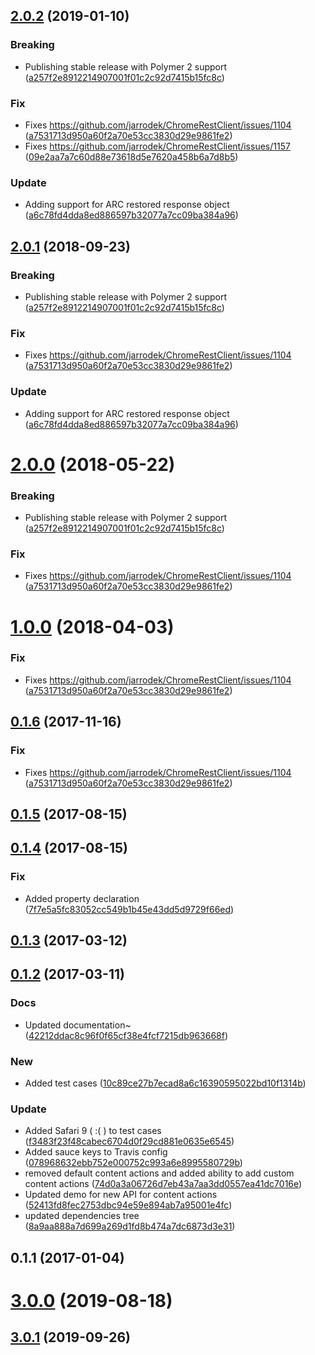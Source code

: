 <a name="2.0.2"></a>
## [2.0.2](https://github.com/advanced-rest-client/response-raw-viewer/compare/0.1.4...2.0.2) (2019-01-10)


### Breaking

* Publishing stable release with Polymer 2 support ([a257f2e8912214907001f01c2c92d7415b15fc8c](https://github.com/advanced-rest-client/response-raw-viewer/commit/a257f2e8912214907001f01c2c92d7415b15fc8c))

### Fix

* Fixes https://github.com/jarrodek/ChromeRestClient/issues/1104 ([a7531713d950a60f2a70e53cc3830d29e9861fe2](https://github.com/advanced-rest-client/response-raw-viewer/commit/a7531713d950a60f2a70e53cc3830d29e9861fe2))
* Fixes https://github.com/jarrodek/ChromeRestClient/issues/1157 ([09e2aa7a7c60d88e73618d5e7620a458b6a7d8b5](https://github.com/advanced-rest-client/response-raw-viewer/commit/09e2aa7a7c60d88e73618d5e7620a458b6a7d8b5))

### Update

* Adding support for ARC restored response object ([a6c78fd4dda8ed886597b32077a7cc09ba384a96](https://github.com/advanced-rest-client/response-raw-viewer/commit/a6c78fd4dda8ed886597b32077a7cc09ba384a96))



<a name="2.0.1"></a>
## [2.0.1](https://github.com/advanced-rest-client/response-raw-viewer/compare/0.1.4...2.0.1) (2018-09-23)


### Breaking

* Publishing stable release with Polymer 2 support ([a257f2e8912214907001f01c2c92d7415b15fc8c](https://github.com/advanced-rest-client/response-raw-viewer/commit/a257f2e8912214907001f01c2c92d7415b15fc8c))

### Fix

* Fixes https://github.com/jarrodek/ChromeRestClient/issues/1104 ([a7531713d950a60f2a70e53cc3830d29e9861fe2](https://github.com/advanced-rest-client/response-raw-viewer/commit/a7531713d950a60f2a70e53cc3830d29e9861fe2))

### Update

* Adding support for ARC restored response object ([a6c78fd4dda8ed886597b32077a7cc09ba384a96](https://github.com/advanced-rest-client/response-raw-viewer/commit/a6c78fd4dda8ed886597b32077a7cc09ba384a96))



<a name="2.0.0"></a>
# [2.0.0](https://github.com/advanced-rest-client/response-raw-viewer/compare/0.1.4...2.0.0) (2018-05-22)


### Breaking

* Publishing stable release with Polymer 2 support ([a257f2e8912214907001f01c2c92d7415b15fc8c](https://github.com/advanced-rest-client/response-raw-viewer/commit/a257f2e8912214907001f01c2c92d7415b15fc8c))

### Fix

* Fixes https://github.com/jarrodek/ChromeRestClient/issues/1104 ([a7531713d950a60f2a70e53cc3830d29e9861fe2](https://github.com/advanced-rest-client/response-raw-viewer/commit/a7531713d950a60f2a70e53cc3830d29e9861fe2))



<a name="1.0.0"></a>
# [1.0.0](https://github.com/advanced-rest-client/response-raw-viewer/compare/0.1.4...1.0.0) (2018-04-03)


### Fix

* Fixes https://github.com/jarrodek/ChromeRestClient/issues/1104 ([a7531713d950a60f2a70e53cc3830d29e9861fe2](https://github.com/advanced-rest-client/response-raw-viewer/commit/a7531713d950a60f2a70e53cc3830d29e9861fe2))



<a name="0.1.6"></a>
## [0.1.6](https://github.com/advanced-rest-client/response-raw-viewer/compare/0.1.4...0.1.6) (2017-11-16)


### Fix

* Fixes https://github.com/jarrodek/ChromeRestClient/issues/1104 ([a7531713d950a60f2a70e53cc3830d29e9861fe2](https://github.com/advanced-rest-client/response-raw-viewer/commit/a7531713d950a60f2a70e53cc3830d29e9861fe2))



<a name="0.1.5"></a>
## [0.1.5](https://github.com/advanced-rest-client/response-raw-viewer/compare/0.1.4...0.1.5) (2017-08-15)




<a name="0.1.4"></a>
## [0.1.4](https://github.com/advanced-rest-client/response-raw-viewer/compare/0.1.2...0.1.4) (2017-08-15)


### Fix

* Added  property declaration ([7f7e5a5fc83052cc549b1b45e43dd5d9729f66ed](https://github.com/advanced-rest-client/response-raw-viewer/commit/7f7e5a5fc83052cc549b1b45e43dd5d9729f66ed))



<a name="0.1.3"></a>
## [0.1.3](https://github.com/advanced-rest-client/response-raw-viewer/compare/0.1.2...v0.1.3) (2017-03-12)




<a name="0.1.2"></a>
## [0.1.2](https://github.com/advanced-rest-client/response-raw-viewer/compare/0.1.1...v0.1.2) (2017-03-11)


### Docs

* Updated documentation~ ([42212ddac8c96f0f65cf38e4fcf7215db963668f](https://github.com/advanced-rest-client/response-raw-viewer/commit/42212ddac8c96f0f65cf38e4fcf7215db963668f))

### New

* Added test cases ([10c89ce27b7ecad8a6c16390595022bd10f1314b](https://github.com/advanced-rest-client/response-raw-viewer/commit/10c89ce27b7ecad8a6c16390595022bd10f1314b))

### Update

* Added Safari 9 ( :( ) to test cases ([f3483f23f48cabec6704d0f29cd881e0635e6545](https://github.com/advanced-rest-client/response-raw-viewer/commit/f3483f23f48cabec6704d0f29cd881e0635e6545))
* Added sauce keys to Travis config ([078968632ebb752e000752c993a6e8995580729b](https://github.com/advanced-rest-client/response-raw-viewer/commit/078968632ebb752e000752c993a6e8995580729b))
* removed default content actions and added ability to add custom content actions ([74d0a3a06726d7eb43a7aa3dd0557ea41dc7016e](https://github.com/advanced-rest-client/response-raw-viewer/commit/74d0a3a06726d7eb43a7aa3dd0557ea41dc7016e))
* Updated demo for new API for content actions ([52413fd8fec2753dbc94e59e894ab7a95001e4fc](https://github.com/advanced-rest-client/response-raw-viewer/commit/52413fd8fec2753dbc94e59e894ab7a95001e4fc))
* updated dependencies tree ([8a9aa888a7d699a269d1fd8b474a7dc6873d3e31](https://github.com/advanced-rest-client/response-raw-viewer/commit/8a9aa888a7d699a269d1fd8b474a7dc6873d3e31))



<a name="0.1.1"></a>
## 0.1.1 (2017-01-04)




# [3.0.0](https://github.com/advanced-rest-client/response-raw-viewer/compare/0.1.4...3.0.0) (2019-08-18)



## [3.0.1](https://github.com/advanced-rest-client/response-raw-viewer/compare/0.1.4...3.0.1) (2019-09-26)



